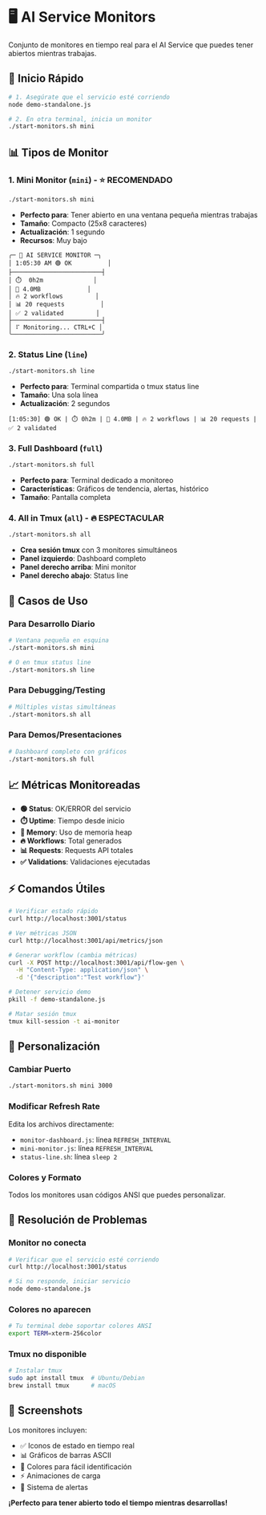 # 🖥️ AI Service Monitors

Conjunto de monitores en tiempo real para el AI Service que puedes tener abiertos mientras trabajas.

## 🚀 Inicio Rápido

```bash
# 1. Asegúrate que el servicio esté corriendo
node demo-standalone.js

# 2. En otra terminal, inicia un monitor
./start-monitors.sh mini
```

## 📊 Tipos de Monitor

### 1. **Mini Monitor** (`mini`) - ⭐ RECOMENDADO
```bash
./start-monitors.sh mini
```
- **Perfecto para**: Tener abierto en una ventana pequeña mientras trabajas
- **Tamaño**: Compacto (25x8 caracteres)
- **Actualización**: 1 segundo
- **Recursos**: Muy bajo

```
╭─ 🚀 AI SERVICE MONITOR ─╮
│ 1:05:30 AM 🟢 OK          │
├─────────────────────────┤
│ ⏱️  0h2m              │
│ 💾 4.0MB             │
│ 🔥 2 workflows         │
│ 📊 20 requests          │
│ ✅ 2 validated         │
├─────────────────────────┤
│ ⠏ Monitoring... CTRL+C │
╰─────────────────────────╯
```

### 2. **Status Line** (`line`)
```bash
./start-monitors.sh line
```
- **Perfecto para**: Terminal compartida o tmux status line
- **Tamaño**: Una sola línea
- **Actualización**: 2 segundos

```
[1:05:30] 🟢 OK | ⏱️ 0h2m | 💾 4.0MB | 🔥 2 workflows | 📊 20 requests | ✅ 2 validated
```

### 3. **Full Dashboard** (`full`)
```bash
./start-monitors.sh full
```
- **Perfecto para**: Terminal dedicado a monitoreo
- **Características**: Gráficos de tendencia, alertas, histórico
- **Tamaño**: Pantalla completa

### 4. **All in Tmux** (`all`) - 🔥 ESPECTACULAR
```bash
./start-monitors.sh all
```
- **Crea sesión tmux** con 3 monitores simultáneos
- **Panel izquierdo**: Dashboard completo
- **Panel derecho arriba**: Mini monitor
- **Panel derecho abajo**: Status line

## 🎯 Casos de Uso

### Para Desarrollo Diario
```bash
# Ventana pequeña en esquina
./start-monitors.sh mini

# O en tmux status line
./start-monitors.sh line
```

### Para Debugging/Testing
```bash
# Múltiples vistas simultáneas
./start-monitors.sh all
```

### Para Demos/Presentaciones
```bash
# Dashboard completo con gráficos
./start-monitors.sh full
```

## 📈 Métricas Monitoreadas

- **🟢 Status**: OK/ERROR del servicio
- **⏱️ Uptime**: Tiempo desde inicio
- **💾 Memory**: Uso de memoria heap
- **🔥 Workflows**: Total generados
- **📊 Requests**: Requests API totales
- **✅ Validations**: Validaciones ejecutadas

## ⚡ Comandos Útiles

```bash
# Verificar estado rápido
curl http://localhost:3001/status

# Ver métricas JSON
curl http://localhost:3001/api/metrics/json

# Generar workflow (cambia métricas)
curl -X POST http://localhost:3001/api/flow-gen \
  -H "Content-Type: application/json" \
  -d '{"description":"Test workflow"}'

# Detener servicio demo
pkill -f demo-standalone.js

# Matar sesión tmux
tmux kill-session -t ai-monitor
```

## 🔧 Personalización

### Cambiar Puerto
```bash
./start-monitors.sh mini 3000
```

### Modificar Refresh Rate
Edita los archivos directamente:
- `monitor-dashboard.js`: línea `REFRESH_INTERVAL`
- `mini-monitor.js`: línea `REFRESH_INTERVAL`
- `status-line.sh`: línea `sleep 2`

### Colores y Formato
Todos los monitores usan códigos ANSI que puedes personalizar.

## 🚨 Resolución de Problemas

### Monitor no conecta
```bash
# Verificar que el servicio esté corriendo
curl http://localhost:3001/status

# Si no responde, iniciar servicio
node demo-standalone.js
```

### Colores no aparecen
```bash
# Tu terminal debe soportar colores ANSI
export TERM=xterm-256color
```

### Tmux no disponible
```bash
# Instalar tmux
sudo apt install tmux  # Ubuntu/Debian
brew install tmux      # macOS
```

## 🎨 Screenshots

Los monitores incluyen:
- ✅ Iconos de estado en tiempo real
- 📊 Gráficos de barras ASCII
- 🎨 Colores para fácil identificación  
- ⚡ Animaciones de carga
- 🚨 Sistema de alertas

**¡Perfecto para tener abierto todo el tiempo mientras desarrollas!**